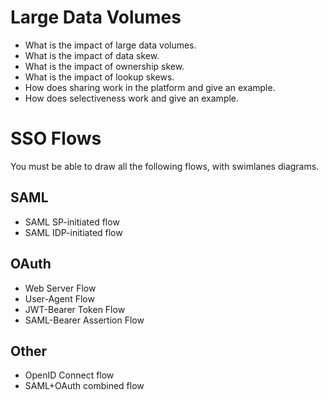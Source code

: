 
# Large Data Volumes
* What is the impact of large data volumes.
* What is the impact of data skew.
* What is the impact of ownership skew.
* What is the impact of lookup skews.
* How does sharing work in the platform and give an example.
* How does selectiveness work and give an example.

# SSO Flows
You must be able to draw all the following flows, with swimlanes diagrams.

## SAML
 * SAML SP-initiated flow
 * SAML IDP-initiated flow
 
## OAuth
* Web Server Flow
* User-Agent Flow
* JWT-Bearer Token Flow
* SAML-Bearer Assertion Flow
 
## Other
* OpenID Connect flow
* SAML+OAuth combined flow 
